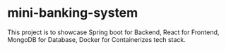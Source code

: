 # mini-banking-system
This project is to showcase Spring boot for Backend, React for Frontend, MongoDB for Database, Docker for Containerizes tech stack.
